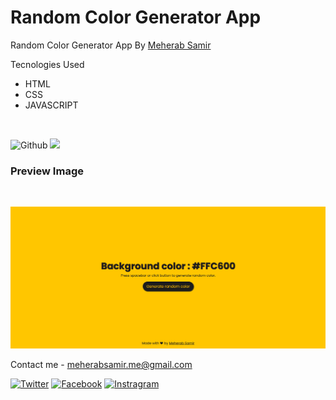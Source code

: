 # Random Color Generator App
Random Color Generator App By [Meherab Samir][Github Link]

Tecnologies Used
- HTML
- CSS
- JAVASCRIPT 

<br>

![Github][Github-sheild]
![][Code-sheild]

### Preview Image
<br>

[![Preview Image](assets/img/preview.png)][Live Demo]


Contact me - [meherabsamir.me@gmail.com](mailto:meherabsamir.me@gmail.com)

[![Twitter][Twitter-shield]][Twitter]
[![Facebook][Facebook-sheild]][Facebook]
[![Instragram][Instagram-sheild]][Instagram]

<!-- Links -->
[Github Link]: https://github.com/MeherabSamir

[Live Demo]: https://generatecolorrandom.netlify.app/ "Click to see live demo."

[Twitter]:https://twitter.com/MeherabSamir

[Twitter-shield]: https://img.shields.io/twitter/follow/MeherabSamir?label=MeherabSamir&style=social

[Instagram]: https://instragram.com/meherab_samir

[Instagram-sheild]: https://img.shields.io/badge/Instragram-Meherab%20Samir-%233690ff?logo=instagram&style=social

[Facebook]:https://www.facebook.com/mohammadsamir.meherab/

[Facebook-sheild]: https://img.shields.io/badge/Facebook-Meherab%20Samir-%233690ff?logo=facebook&style=social

[Github-sheild]:https://img.shields.io/github/watchers/MeherabSamir/Random-color-generator?style=social

[Code-sheild]:https://img.shields.io/tokei/lines/github/MeherabSamir/Random-color-generator?color=%233690ff&logo=github?logo=appveyor